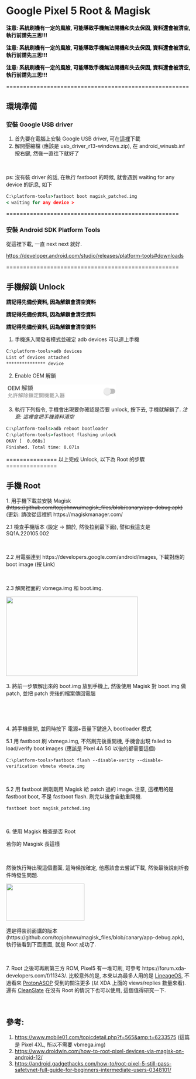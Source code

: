 # Google Pixel 5 Root & Magisk


<p><mark style="background-color:rgba(0,0,0,0);" class="has-inline-color has-vivid-red-color"><strong>注意: 系統刷機有一定的風險, 可能導致手機無法開機和失去保固, 資料還會被清空, 執行前請先三思!!!</strong></mark></p>

<p><strong><mark style="background-color:rgba(0,0,0,0);" class="has-inline-color has-luminous-vivid-amber-color">注意: 系統刷機有一定的風險, 可能導致手機無法開機和失去保固, 資料還會被清空, 執行前請先三思!!!</mark></strong></p>

<p><strong><mark style="background-color:rgba(0,0,0,0);" class="has-inline-color has-luminous-vivid-orange-color">注意: 系統刷機有一定的風險, 可能導致手機無法開機和失去保固, 資料還會被清空, 執行前請先三思!!!</mark></strong></p>

<p>======================================================</p>

## 環境準備

### 安裝 Google USB driver

1. 首先要在電腦上安裝 Google USB driver, 可在[這裡](https://developer.android.com/studio/run/win-usb)下載
1. 解開壓縮檔 (應該是 usb_driver_r13-windows.zip), 在 android_winusb.inf 按右鍵, 然後一直往下就好了

<a href="https://dennys.files.wordpress.com/2022/02/image-11.png"><img src="https://dennys.files.wordpress.com/2022/02/image-11.png?w=485" alt="" class="wp-image-383"/></a>

ps: 沒有裝 driver 的話, 在執行 fastboot 的時候, 就會遇到 waiting for any device 的訊息, 如下
```cmd
C:\platform-tools>fastboot boot magisk_patched.img
< waiting for any device >
```

===================================================

### 安裝 Android SDK Platform Tools

從這裡下載, 一直 next next 就好.

https://developer.android.com/studio/releases/platform-tools#downloads

===================================================

## 手機解鎖 Unlock

<mark style="background-color:rgba(0,0,0,0);" class="has-inline-color has-vivid-red-color"><strong>請記得先備份資料, 因為解鎖會清空資料</strong></mark>

<strong><mark style="background-color:rgba(0,0,0,0);" class="has-inline-color has-luminous-vivid-orange-color">請記得先備份資料, 因為解鎖會清空資料</mark></strong>

<strong><mark style="background-color:rgba(0,0,0,0);" class="has-inline-color has-luminous-vivid-orange-color">請記得先備份資料, 因為解鎖會清空資料</mark></strong>

1. 手機進入開發者模式並確定 adb devices 可以連上手機

```cmd
C:\platform-tools>adb devices
List of devices attached
*************** device
```
2. Enable OEM 解鎖

![](/images/software/android/android_oem_unlock.webp)

3. 執行下列指令, 手機會出現要你確認是否要 unlock, 按下去, 手機就解鎖了. *注意: 這裡會把手機資料清空*

```cmd
C:\platform-tools>adb reboot bootloader
C:\platform-tools>fastboot flashing unlock
OKAY [  0.068s]
Finished. Total time: 0.071s
```

=============== 以上完成 Unlock, 以下為 Root 的步驟 ===============

## 手機 Root

<p>1. 用手機下載並安裝 Magisk <s>(https://github.com/topjohnwu/magisk_files/blob/canary/app-debug.apk)</s> (更新: 請改從這裡抓 https://magiskmanager.com/</p>

<p>2.1 檢查手機版本 (設定 -&gt; 關於, 然後拉到最下面), 譬如我這支是 SQ1A.220105.002</p>

<a href="https://dennys.files.wordpress.com/2022/02/image-2.png"><img src="https://dennys.files.wordpress.com/2022/02/image-2.png?w=235" alt="" class="wp-image-325"/></a>

<p>2.2 用電腦連到 https://developers.google.com/android/images, 下載對應的 boot image (按 Link) </p>

<a href="https://dennys.files.wordpress.com/2022/01/image-17.png"><img src="https://dennys.files.wordpress.com/2022/01/image-17.png?w=848" alt="" class="wp-image-298"/></a>

<p>2.3 解開裡面的 vbmega.img 和 boot.img. </p>

<a href="https://dennys.files.wordpress.com/2022/01/image-16.png"><img src="https://dennys.files.wordpress.com/2022/01/image-16.png?w=497" alt="" class="wp-image-295" width="360" height="216"/></a>

<p>3. 將前一步驟解出來的 boot.img 放到手機上, 然後使用 Magisk 對 boot.img 做 patch, 並把 patch 完後的檔案傳回電腦</p>

<a href="https://dennys.files.wordpress.com/2022/02/image.png"><img src="https://dennys.files.wordpress.com/2022/02/image.png?w=295" alt="" class="wp-image-319"/></a>

<a href="https://dennys.files.wordpress.com/2022/02/image-1.png"><img src="https://dennys.files.wordpress.com/2022/02/image-1.png?w=291" alt="" class="wp-image-321"/></a>

<p>4. 將手機重開, 並同時按下 電源+音量下鍵進入 bootloader 模式</p>

<p>5.1 用 fastboot 刷 vbmega.img, 不然刷完後重開機, 手機會出現 failed to load/verify boot images (應該是 Pixel 4A 5G 以後的都需要這個)</p>

```
C:\platform-tools>fastboot flash --disable-verity --disable-verification vbmeta vbmeta.img
```

<a href="https://dennys.files.wordpress.com/2022/01/image-15.png"><img src="https://dennys.files.wordpress.com/2022/01/image-15.png?w=760" alt="" class="wp-image-293"/></a>

<p>5.2 用 fastboot 刷剛剛用 Magisk 給 patch 過的 image. 注意, <mark style="background-color:rgba(0,0,0,0);" class="has-inline-color has-luminous-vivid-orange-color">這裡用的是 fastboot boot, 不是 fastboot flash</mark>. 刷完以後會自動重開機.</p>

```
fastboot boot magisk_patched.img
```

<a href="https://dennys.files.wordpress.com/2022/01/image-14.png"><img src="https://dennys.files.wordpress.com/2022/01/image-14.png?w=824" alt="" class="wp-image-291"/></a>

<p>6. 使用 Magisk 檢查是否 Root</p>

<p>若你的 Masgisk 長這樣</p>

<a href="https://dennys.files.wordpress.com/2022/02/image-6.png"><img src="https://dennys.files.wordpress.com/2022/02/image-6.png?w=59" alt="" class="wp-image-353"/></a>

<p>然後執行時出現這個畫面, 這時候按確定, 他應該會去嘗試下載, 然後最後說剖析套件時發生問題.</p>

<a href="https://dennys.files.wordpress.com/2022/02/image-7.png"><img src="https://dennys.files.wordpress.com/2022/02/image-7.png?w=242" alt="" class="wp-image-354" width="214" height="101"/></a>

<p>還是得裝前面講的版本 (https://github.com/topjohnwu/magisk_files/blob/canary/app-debug.apk), 執行後看到下面畫面, 就是 Root 成功了.</p>

<a href="https://dennys.files.wordpress.com/2022/02/image-3.png"><img src="https://dennys.files.wordpress.com/2022/02/image-3.png?w=289" alt="" class="wp-image-327"/></a>

<p>7. Root 之後可再刷第三方 ROM, Pixel5 有一堆可刷, 可參考 https://forum.xda-developers.com/f/11343/. 比較意外的是, 本來以為最多人用的是 <a rel="noreferrer noopener" href="https://www.google.com/search?q=LineageOS" target="_blank">LineageOS</a>, 不過看來 <a rel="noreferrer noopener" href="https://www.google.com/search?q=ProtonASOP" target="_blank">ProtonASOP</a> 受到的關注更多 (以 XDA 上面的 views/replies 數量來看). 還有 <a rel="noreferrer noopener" href="https://forum.xda-developers.com/t/4192641/" target="_blank">CleanSlate</a> 在沒有 Root 的情況下也可以使用, 這個值得研究一下.</p>

<a href="https://dennys.files.wordpress.com/2022/02/image-9.png"><img src="https://dennys.files.wordpress.com/2022/02/image-9.png?w=600" alt="" class="wp-image-361"/></a>

## 參考:

1. https://www.mobile01.com/topicdetail.php?f=565&amp;t=6233575 (這篇是 Pixel 4XL, 所以不需要 vbmega.img)
1. https://www.droidwin.com/how-to-root-pixel-devices-via-magisk-on-android-12/
1. https://android.gadgethacks.com/how-to/root-pixel-5-still-pass-safetynet-full-guide-for-beginners-intermediate-users-0348101/
